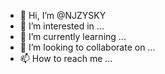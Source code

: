 - 👋 Hi, I’m @NJZYSKY
- 👀 I’m interested in ...
- 🌱 I’m currently learning ...
- 💞️ I’m looking to collaborate on ...
- 📫 How to reach me ...

<!---
NJZYSKY/NJZYSKY is a ✨ special ✨ repository because its `README.md` (this file) appears on your GitHub profile.
You can click the Preview link to take a look at your changes.
--->

